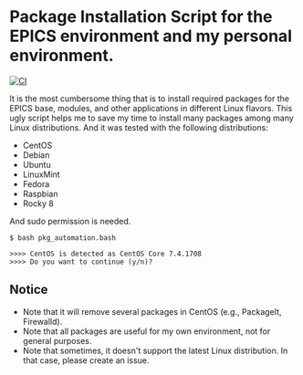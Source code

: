 # Package Installation Script for the EPICS environment and my personal environment.
[![CI](https://github.com/jeonghanlee/pkg_automation/actions/workflows/test.yml/badge.svg)](https://github.com/jeonghanlee/pkg_automation/actions/workflows/test.yml)

It is the most cumbersome thing that is to install required packages for the EPICS base, modules, and other applications in different Linux flavors. This ugly script helps me to save my time to install many packages among many Linux distributions.
And it was tested with the following distributions:

* CentOS 
* Debian 
* Ubuntu 
* LinuxMint
* Fedora
* Raspbian
* Rocky 8

And sudo permission is needed. 

```
$ bash pkg_automation.bash 

>>>> CentOS is detected as CentOS Core 7.4.1708
>>>> Do you want to continue (y/n)?

```
## Notice
* Note that it will remove several packages in CentOS (e.g., PackageIt, Firewalld). 
* Note that all packages are useful for my own environment, not for general purposes.
* Note that sometimes, it doesn't support the latest Linux distribution. In that case, please create an issue. 
